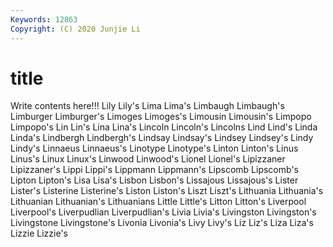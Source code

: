 ```yaml
---
Keywords: 12863
Copyright: (C) 2020 Junjie Li
---
```


# title

Write contents here!!!
Lily 
Lily's 
Lima 
Lima's 
Limbaugh 
Limbaugh's
Limburger 
Limburger's 
Limoges 
Limoges's 
Limousin 
Limousin's 
Limpopo 
Limpopo's 
Lin 
Lin's
Lina 
Lina's 
Lincoln 
Lincoln's 
Lincolns 
Lind 
Lind's 
Linda 
Linda's 
Lindbergh
Lindbergh's 
Lindsay 
Lindsay's 
Lindsey 
Lindsey's 
Lindy 
Lindy's 
Linnaeus 
Linnaeus's 
Linotype
Linotype's 
Linton 
Linton's 
Linus 
Linus's 
Linux 
Linux's 
Linwood 
Linwood's 
Lionel
Lionel's 
Lipizzaner 
Lipizzaner's 
Lippi 
Lippi's 
Lippmann 
Lippmann's 
Lipscomb 
Lipscomb's 
Lipton
Lipton's 
Lisa 
Lisa's 
Lisbon 
Lisbon's 
Lissajous 
Lissajous's 
Lister 
Lister's 
Listerine
Listerine's 
Liston 
Liston's 
Liszt 
Liszt's 
Lithuania 
Lithuania's 
Lithuanian 
Lithuanian's 
Lithuanians
Little 
Little's 
Litton 
Litton's 
Liverpool 
Liverpool's 
Liverpudlian 
Liverpudlian's 
Livia 
Livia's
Livingston 
Livingston's 
Livingstone 
Livingstone's 
Livonia 
Livonia's 
Livy 
Livy's 
Liz 
Liz's
Liza 
Liza's 
Lizzie 
Lizzie's 
